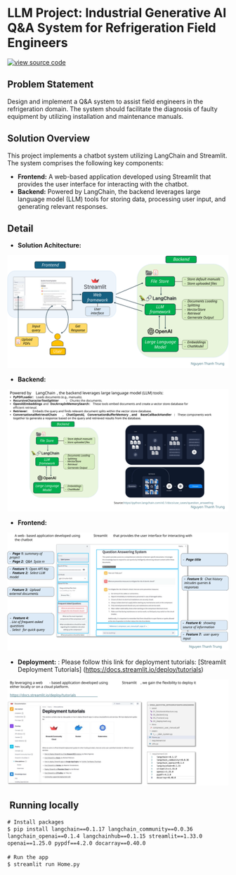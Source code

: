 # LLM Project: Industrial Generative AI Q&A System for Refrigeration Field Engineers

[![view source code ](https://img.shields.io/badge/GitHub%20Repository-gray?logo=github)](https://github.com/Okeysir198/LLM-project)

## Problem Statement

Design and implement a Q&A system to assist field engineers in the refrigeration domain. The system should facilitate the diagnosis of faulty equipment by utilizing installation and maintenance manuals.

## Solution Overview

This project implements a chatbot system utilizing LangChain and Streamlit. The system comprises the following key components:

* **Frontend:** A web-based application developed using Streamlit that provides the user interface for interacting with the chatbot.
* **Backend:** Powered by LangChain, the backend leverages large language model (LLM) tools for storing data, processing user input, and generating relevant responses.

## Detail
* **Solution Achitecture:**
  
![Solution Achitecture](asset/01_SolutionAchitecture.svg)

* **Backend:**
  
![Backend](asset/02_Backend.svg)

* **Frontend:**
  
![Frontend](asset/03_Frontend.svg)

* **Deployment:** :  Please follow this link for deployment tutorials: [Streamlit Deployment Tutorials] (https://docs.streamlit.io/deploy/tutorials)
  
![Deployment](asset/04_Deployment.svg)  

## ️ Running locally

```shell
# Install packages
$ pip install langchain==0.1.17 langchain_community==0.0.36 langchain_openai==0.1.4 langchainhub==0.1.15 streamlit==1.33.0 openai==1.25.0 pypdf==4.2.0 docarray==0.40.0

# Run the app
$ streamlit run Home.py
```




